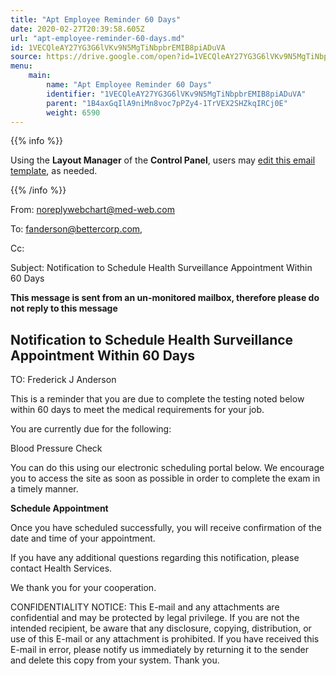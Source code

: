 ```yaml
---
title: "Apt Employee Reminder 60 Days"
date: 2020-02-27T20:39:58.605Z
url: "apt-employee-reminder-60-days.md"
id: 1VECQleAY27YG3G6lVKv9N5MgTiNbpbrEMIB8piADuVA
source: https://drive.google.com/open?id=1VECQleAY27YG3G6lVKv9N5MgTiNbpbrEMIB8piADuVA
menu:
    main:
        name: "Apt Employee Reminder 60 Days"
        identifier: "1VECQleAY27YG3G6lVKv9N5MgTiNbpbrEMIB8piADuVA"
        parent: "1B4axGqIlA9niMn8voc7pPZy4-1TrVEX2SHZkqIRCj0E"
        weight: 6590
---
```









{{% info %}}

Using the **Layout Manager** of the **Control Panel**, users may [edit this email template](https://system/?f=admin&subfunc=layout_manager&search_for=email&layout_search=Go&lv_layout_manager_limit=0&opp=edit&doc_type=EER60&old_module=Email&old_name=Apt+Employee+Reminder+60+Days&active=0), as needed.

{{% /info %}}


From: noreplywebchart@med-web.com

To: fanderson@bettercorp.com,

Cc:

Subject: Notification to Schedule Health Surveillance Appointment Within 60 Days



****This message is sent from an un-monitored mailbox, therefore please do not reply to this message****

## Notification to Schedule Health Surveillance Appointment Within 60 Days



TO: Frederick J Anderson



This is a reminder that you are due to complete the testing noted below within 60 days to meet the medical requirements for your job.

You are currently due for the following:

Blood Pressure Check



You can do this using our electronic scheduling portal below. We encourage you to access the site as soon as possible in order to complete the exam in a timely manner.



**Schedule Appointment**



Once you have scheduled successfully, you will receive confirmation of the date and time of your appointment.

If you have any additional questions regarding this notification, please contact Health Services.

We thank you for your cooperation.





CONFIDENTIALITY NOTICE: This E-mail and any attachments are confidential and may be protected by legal privilege. If you are not the intended recipient, be aware that any disclosure, copying, distribution, or use of this E-mail or any attachment is prohibited. If you have received this E-mail in error, please notify us immediately by returning it to the sender and delete this copy from your system. Thank you.



